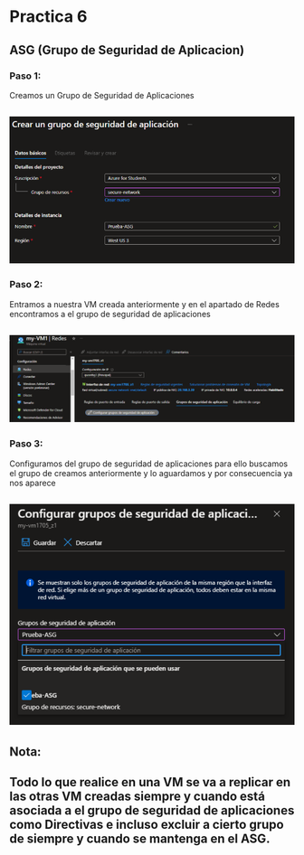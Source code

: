 # Practica 6
## ASG (Grupo de Seguridad de Aplicacion)
### Paso 1:
Creamos un Grupo de Seguridad de Aplicaciones

![Imagen 1](https://github.com/aldodanielle/Prac6_ASG/blob/main/Imgenes/P1.png)
-------------------------------------------------------------------------------
### Paso 2:
Entramos a nuestra VM creada anteriormente y en el apartado de Redes encontramos a el grupo de seguridad de aplicaciones

![Imagen 2](https://github.com/aldodanielle/Prac6_ASG/blob/main/Imgenes/P2.png)
-------------------------------------------------------------------------------
### Paso 3:
Configuramos del grupo de seguridad de aplicaciones para ello buscamos el grupo de creamos anteriormente y lo aguardamos y por consecuencia ya nos aparece 

![Imagen 3](https://github.com/aldodanielle/Prac6_ASG/blob/main/Imgenes/P3.png)
-------------------------------------------------------------------------------
## Nota:
Todo lo que realice en una VM se va a replicar en las otras VM creadas siempre y cuando está asociada a el grupo de seguridad de aplicaciones como Directivas e incluso excluir a cierto grupo de siempre y cuando se mantenga en el ASG.
-------------------------------------------------------------------------------
